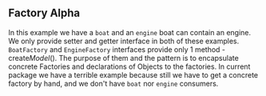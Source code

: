 ## **Factory Alpha**

In this example we have a `boat` and an `engine`
boat can contain an engine. We only provide setter and getter interface
in both of these examples. `BoatFactory` and `EngineFactory` interfaces
provide only 1 method - create*Model*(). The purpose of them and the pattern
is to encapsulate concrete Factories and declarations of Objects to the factories.
In current package we have a terrible example because still we have to get a concrete
factory by hand, and we don't have `boat` nor `engine` consumers.
